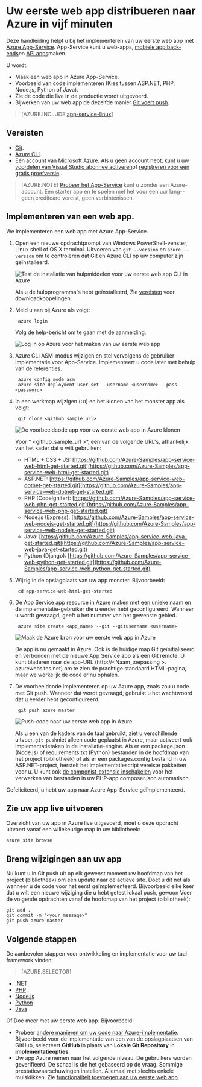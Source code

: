 <properties 
    pageTitle="Uw eerste web app distribueren naar Azure in vijf minuten | Microsoft Azure" 
    description="Leer hoe makkelijk web apps in App-Service worden uitgevoerd door het implementeren van een monster app. Start doen reële ontwikkeling snel en direct de resultaten bekijken." 
    services="app-service\web"
    documentationCenter=""
    authors="cephalin"
    manager="wpickett"
    editor=""
/>

<tags
    ms.service="app-service-web"
    ms.workload="web"
    ms.tgt_pltfrm="na"
    ms.devlang="na"
    ms.topic="hero-article"
    ms.date="10/13/2016" 
    ms.author="cephalin"
/>
    
# <a name="deploy-your-first-web-app-to-azure-in-five-minutes"></a>Uw eerste web app distribueren naar Azure in vijf minuten

Deze handleiding helpt u bij het implementeren van uw eerste web app met [Azure App-Service](../app-service/app-service-value-prop-what-is.md).
App-Service kunt u web-apps, [mobiele app back-ends](/documentation/learning-paths/appservice-mobileapps/)en [API apps](../app-service-api/app-service-api-apps-why-best-platform.md)maken.

U wordt: 

- Maak een web app in Azure App-Service.
- Voorbeeld van code implementeren (Kies tussen ASP.NET, PHP, Node.js, Python of Java).
- Zie de code die live in de productie wordt uitgevoerd.
- Bijwerken van uw web app de dezelfde manier [Git voert push](https://git-scm.com/docs/git-push).

>[AZURE.INCLUDE [app-service-linux](../../includes/app-service-linux.md)] 

## <a name="prerequisites"></a>Vereisten

- [Git](http://www.git-scm.com/downloads).
- [Azure CLI](../xplat-cli-install.md).
- Een account van Microsoft Azure. Als u geen account hebt, kunt u [uw voordelen van Visual Studio abonnee activeren](/pricing/member-offers/msdn-benefits-details/?WT.mc_id=A261C142F)of [registreren voor een gratis proefversie](/pricing/free-trial/?WT.mc_id=A261C142F) .

>[AZURE.NOTE] [Probeer het App-Service](http://go.microsoft.com/fwlink/?LinkId=523751) kunt u zonder een Azure-account. Een starter app en te spelen met het voor een uur lang--geen creditcard vereist, geen verbintenissen.

## <a name="deploy-a-web-app"></a>Implementeren van een web app.

We implementeren een web app met Azure App-Service.

1. Open een nieuwe opdrachtprompt van Windows PowerShell-venster, Linux shell of OS X terminal. Uitvoeren van `git --version` en `azure --version` om te controleren dat Git en Azure CLI op uw computer zijn geïnstalleerd.

    ![Test de installatie van hulpmiddelen voor uw eerste web app CLI in Azure](./media/app-service-web-get-started/1-test-tools.png)

    Als u de hulpprogramma's hebt geïnstalleerd, Zie [vereisten](#Prerequisites) voor downloadkoppelingen.

3. Meld u aan bij Azure als volgt:

        azure login

    Volg de help-bericht om te gaan met de aanmelding.

    ![Log in op Azure voor het maken van uw eerste web app](./media/app-service-web-get-started/3-azure-login.png)

4. Azure CLI ASM-modus wijzigen en stel vervolgens de gebruiker implementatie voor App-Service. Implementeert u code later met behulp van de referenties.

        azure config mode asm
        azure site deployment user set --username <username> --pass <password>

1. In een werkmap wijzigen (`CD`) en het klonen van het monster app als volgt:

        git clone <github_sample_url>

    ![De voorbeeldcode app voor uw eerste web app in Azure klonen](./media/app-service-web-get-started/2-clone-sample.png)

    Voor * &lt;github_sample_url >*, een van de volgende URL's, afhankelijk van het kader dat u wilt gebruiken:

    - HTML + CSS + JS: [https://github.com/Azure-Samples/app-service-web-html-get-started.git](https://github.com/Azure-Samples/app-service-web-html-get-started.git)
    - ASP.NET: [https://github.com/Azure-Samples/app-service-web-dotnet-get-started.git](https://github.com/Azure-Samples/app-service-web-dotnet-get-started.git)
    - PHP (CodeIgniter): [https://github.com/Azure-Samples/app-service-web-php-get-started.git](https://github.com/Azure-Samples/app-service-web-php-get-started.git)
    - Node.js (Express): [https://github.com/Azure-Samples/app-service-web-nodejs-get-started.git](https://github.com/Azure-Samples/app-service-web-nodejs-get-started.git)
    - Java: [https://github.com/Azure-Samples/app-service-web-java-get-started.git](https://github.com/Azure-Samples/app-service-web-java-get-started.git)
    - Python (Django): [https://github.com/Azure-Samples/app-service-web-python-get-started.git](https://github.com/Azure-Samples/app-service-web-python-get-started.git)

2. Wijzig in de opslagplaats van uw app monster. Bijvoorbeeld:

        cd app-service-web-html-get-started

4. De App Service app resource in Azure maken met een unieke naam en de implementatie-gebruiker die u eerder hebt geconfigureerd. Wanneer u wordt gevraagd, geeft u het nummer van het gewenste gebied.

        azure site create <app_name> --git --gitusername <username>

    ![Maak de Azure bron voor uw eerste web app in Azure](./media/app-service-web-get-started/4-create-site.png)

    De app is nu gemaakt in Azure. Ook is de huidige map Git geïnitialiseerd en verbonden met de nieuwe App Service app als een Git remote.
    U kunt bladeren naar de app-URL (http://&lt;Naam_toepassing >. azurewebsites.net) om te zien de prachtige standaard HTML-pagina, maar we werkelijk de code er nu ophalen.

4. De voorbeeldcode implementeren op uw Azure app, zoals zou u code met Git push. Wanneer dat wordt gevraagd, gebruikt u het wachtwoord dat u eerder hebt geconfigureerd.

        git push azure master

    ![Push-code naar uw eerste web app in Azure](./media/app-service-web-get-started/5-push-code.png)

    Als u een van de kaders van de taal gebruikt, ziet u verschillende uitvoer. `git push`niet alleen code geplaatst in Azure, maar activeert ook implementatietaken in de installatie-engine. Als er een package.json (Node.js) of requirements.txt (Python) bestanden in de hoofdmap van het project (bibliotheek) of als er een packages.config bestand in uw ASP.NET-project, herstelt het implementatiescript vereiste pakketten voor u. U kunt ook [de componist-extensie inschakelen](web-sites-php-mysql-deploy-use-git.md#composer) voor het verwerken van bestanden in uw PHP-app composer.json automatisch.

Gefeliciteerd, u hebt uw app naar Azure App-Service geïmplementeerd.

## <a name="see-your-app-running-live"></a>Zie uw app live uitvoeren

Overzicht van uw app in Azure live uitgevoerd, moet u deze opdracht uitvoert vanaf een willekeurige map in uw bibliotheek:

    azure site browse

## <a name="make-updates-to-your-app"></a>Breng wijzigingen aan uw app

Nu kunt u in Git push uit op elk gewenst moment uw hoofdmap van het project (bibliotheek) om een update naar de actieve site. Doet u dit net als wanneer u de code voor het eerst geïmplementeerd. Bijvoorbeeld elke keer dat u wilt een nieuwe wijziging die u hebt getest lokaal push, gewoon Voer de volgende opdrachten vanaf de hoofdmap van het project (bibliotheek):

    git add .
    git commit -m "<your_message>"
    git push azure master

## <a name="next-steps"></a>Volgende stappen

De aanbevolen stappen voor ontwikkeling en implementatie voor uw taal framework vinden:

> [AZURE.SELECTOR]
- [.NET](web-sites-dotnet-get-started.md)
- [PHP](app-service-web-php-get-started.md)
- [Node.js](app-service-web-nodejs-get-started.md)
- [Python](web-sites-python-ptvs-django-mysql.md)
- [Java](web-sites-java-get-started.md)

Of Doe meer met uw eerste web app. Bijvoorbeeld:

- Probeer [andere manieren om uw code naar Azure-implementatie](../app-service-web/web-sites-deploy.md). Bijvoorbeeld voor de implementatie van een van de opslagplaatsen van GitHub, selecteert **GitHub** in plaats van **Lokale Git Repository** in **implementatieopties**.
- Uw app Azure nemen naar het volgende niveau. De gebruikers worden geverifieerd. De schaal is die het gebaseerd op de vraag. Sommige prestatiewaarschuwingen instellen. Allemaal met slechts enkele muisklikken. Zie [functionaliteit toevoegen aan uw eerste web app](app-service-web-get-started-2.md).

